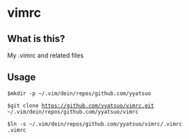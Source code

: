 # vimrc

## What is this?

My .vimrc and related files

## Usage

<code>$mkdir -p ~/.vim/dein/repos/github.com/yyatsuo</code>

<code>$git clone https://github.com/yyatsuo/vimrc.git ~/.vim/dein/repos/github.com/yyatsuo/vimrc</code>

<code>$ln -s ~/.vim/dein/repos/github.com/yyatsuo/vimrc/.vimrc .vimrc</code>
